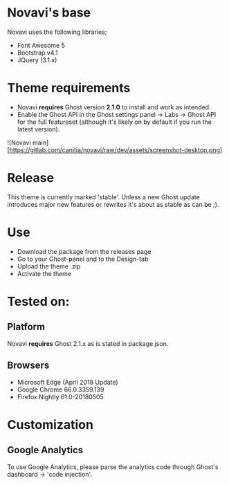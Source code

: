 # Novavi's base
Novavi uses the following libraries;
- Font Awesome 5
- Bootstrap v4.1
- JQuery (3.1.x)

# Theme requirements
- Novavi **requires** Ghost version **2.1.0** to install and work as intended. 
- Enable the Ghost API in the Ghost settings panel -> Labs -> Ghost API for the full featureset (although it's likely on by default if you run the latest version).

![Novavi main][https://gitlab.com/canitia/novavi/raw/dev/assets/screenshot-desktop.png]

# Release
This theme is currently marked 'stable'. Unless a new Ghost update introduces major new features or rewrites it's about as stable as can be ;).

# Use
- Download the package from the releases page
- Go to your Ghost-panel and to the Design-tab
- Upload the theme .zip
- Activate the theme

# Tested on:

## Platform 
Novavi **requires** Ghost 2.1.x as is stated in package.json. 

## Browsers
- Microsoft Edge (April 2018 Update)
- Google Chrome 66.0.3359.139
- Firefox Nightly 61.0-20180505

# Customization

## Google Analytics
To use Google Analytics, please parse the analytics code through Ghost's dashboard -> 'code injection'.
